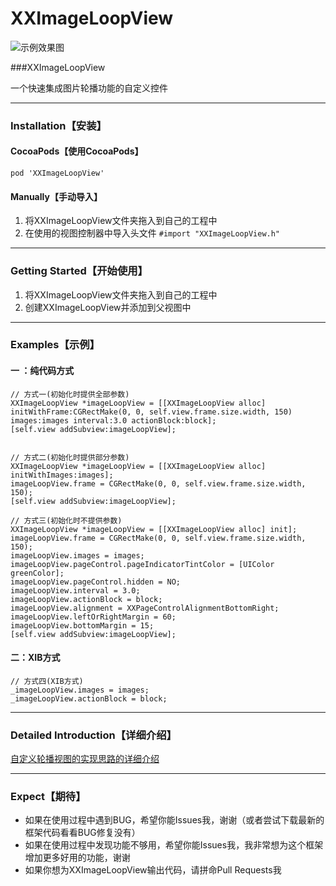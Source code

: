 # XXImageLoopView

![示例效果图](http://img.blog.csdn.net/20170115161307910?watermark/2/text/aHR0cDovL2Jsb2cuY3Nkbi5uZXQvdmJpcmRiZXN0/font/5a6L5L2T/fontsize/400/fill/I0JBQkFCMA==/dissolve/70/gravity/SouthEast)

###XXImageLoopView

一个快速集成图片轮播功能的自定义控件


---
### Installation【安装】

#### CocoaPods【使用CocoaPods】
```objc
pod 'XXImageLoopView'
```

#### Manually【手动导入】

1. 将XXImageLoopView文件夹拖入到自己的工程中
2. 在使用的视图控制器中导入头文件 ``` #import "XXImageLoopView.h" ```

---

### Getting Started【开始使用】

1. 将XXImageLoopView文件夹拖入到自己的工程中
2. 创建XXImageLoopView并添加到父视图中

---
### Examples【示例】

#### 一 ：纯代码方式
```objc
// 方式一(初始化时提供全部参数)
XXImageLoopView *imageLoopView = [[XXImageLoopView alloc] initWithFrame:CGRectMake(0, 0, self.view.frame.size.width, 150) images:images interval:3.0 actionBlock:block];
[self.view addSubview:imageLoopView];
    
    
// 方式二(初始化时提供部分参数)
XXImageLoopView *imageLoopView = [[XXImageLoopView alloc] initWithImages:images];
imageLoopView.frame = CGRectMake(0, 0, self.view.frame.size.width, 150);
[self.view addSubview:imageLoopView];
    
// 方式三(初始化时不提供参数)
XXImageLoopView *imageLoopView = [[XXImageLoopView alloc] init];
imageLoopView.frame = CGRectMake(0, 0, self.view.frame.size.width, 150);
imageLoopView.images = images;
imageLoopView.pageControl.pageIndicatorTintColor = [UIColor greenColor];
imageLoopView.pageControl.hidden = NO;
imageLoopView.interval = 3.0;
imageLoopView.actionBlock = block;
imageLoopView.alignment = XXPageControlAlignmentBottomRight;
imageLoopView.leftOrRightMargin = 60;
imageLoopView.bottomMargin = 15;
[self.view addSubview:imageLoopView];
```

#### 二：XIB方式
```objc
// 方式四(XIB方式)
_imageLoopView.images = images;
_imageLoopView.actionBlock = block;
```

---
### Detailed Introduction【详细介绍】
[自定义轮播视图的实现思路的详细介绍](http://blog.csdn.net/vbirdbest/article/details/54562286)

---
### Expect【期待】

- 如果在使用过程中遇到BUG，希望你能Issues我，谢谢（或者尝试下载最新的框架代码看看BUG修复没有）
- 如果在使用过程中发现功能不够用，希望你能Issues我，我非常想为这个框架增加更多好用的功能，谢谢
- 如果你想为XXImageLoopView输出代码，请拼命Pull Requests我




